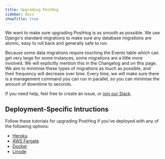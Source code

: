 ```yaml
---
title: Upgrading PostHog
sidebar: Docs
showTitle: true
---
```


We want to make sure upgrading PostHog is as smooth as possible. We use Django's standard migrations to make sure any database migrations are atomic, easy to roll back and generally safe to run.

Because some data migrations require touching the Events table which can get very large for some instances, some migrations are a little more involved. We will explicitly mention this in the Changelog and on this page. We aim to minimise these types of migrations as much as possible, and their frequency will decrease over time. Every time, we will make sure there is a management command you can run in parallel, so you can minimise the amount of downtime to seconds.

If you need help, feel free to create an issue, or [join our Slack](/slack).


## Deployment-Specific Intructions

Follow these tutorials for upgrading PostHog if you've deployed with any of the following options:

- [Heroku](/docs/deployment/deploy-heroku#upgrading-posthog-on-heroku)
- [AWS Fargate](/docs/deployment/deploy-aws#updating-aws-fargate)
- [Docker](/docs/deployment/deploy-docker#upgrading-posthog-with-docker)
- [Linode](/docs/deployment/deploy-linode#updating-your-posthog)

